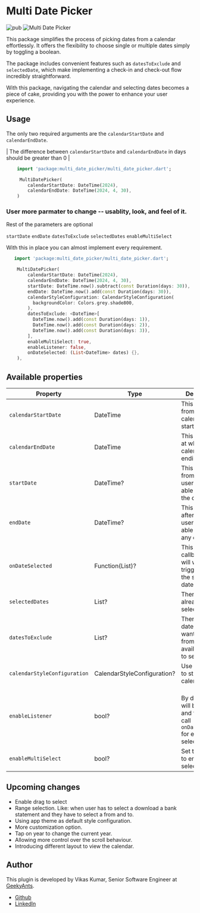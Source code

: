 # Multi Date Picker

![pub](https://img.shields.io/badge/pub-v0.0.1--beta.1-blue) ![Multi Date Picker](https://img.shields.io/badge/Multi--Date--Picker-passing-brightgreen)

This package simplifies the process of picking dates from a calendar effortlessly. It offers the flexibility to choose single or multiple dates simply by toggling a boolean.

The package includes convenient features such as `datesToExclude` and `selectedDate`, which make implementing a check-in and check-out flow incredibly straightforward.

With this package, navigating the calendar and selecting dates becomes a piece of cake, providing you with the power to enhance your user experience.

## Usage

The only two required arguments are the `calendarStartDate` and `calendarEndDate`.

| The difference between `calendarStartDate` and `calendarEndDate` in days should be greater than 0 |

```dart
    import 'package:multi_date_picker/multi_date_picker.dart';

     MultiDatePicker(
        calendarStartDate: DateTime(2024),
        calendarEndDate: DateTime(2024, 4, 30),
    )
```

### User more parmater to change -- usablity, look, and feel of it.

Rest of the parameters are optional

`startDate`
`endDate`
`datesToExclude`
`selectedDates`
`enableMultiSelect`

With this in place you can almost implement every requirement.

```dart
   import 'package:multi_date_picker/multi_date_picker.dart';

    MultiDatePicker(
        calendarStartDate: DateTime(2024),
        calendarEndDate: DateTime(2024, 4, 30),
        startDate: DateTime.now().subtract(const Duration(days: 30)),
        endDate: DateTime.now().add(const Duration(days: 30)),
        calendarStyleConfiguration: CalendarStyleConfiguration(
          backgroundColor: Colors.grey.shade800,
        ),
        datesToExclude: <DateTime>[
          DateTime.now().add(const Duration(days: 1)),
          DateTime.now().add(const Duration(days: 2)),
          DateTime.now().add(const Duration(days: 3)),
        ],
        enableMultiSelect: true,
        enableListener: false,
        onDateSelected: (List<DateTime> dates) {},
    ),
```

## Available properties

| Property                     | Type                        | Description                                                                                                      |
| ---------------------------- | --------------------------- | ---------------------------------------------------------------------------------------------------------------- |
| `calendarStartDate`          | DateTime                    | This is the date from which the calendar is starting.                                                            |
| `calendarEndDate`            | DateTime                    | This is the date at which the calendar is ending.                                                                |
| `startDate`                  | DateTime?                   | This is the date from which user will be able to select the date.                                                |
| `endDate`                    | DateTime?                   | This is the date after which user will not be able to select any date.                                           |
| `onDateSelected`             | Function(List<DateTime>)?   | This is the callback which will we triggered for the selected dates.                                             |
| `selectedDates`              | List<DateTime>?             | There are the already selected dates.                                                                            |
| `datesToExclude`             | List<DateTime>?             | There are the dates that you want to exclde from the available dates to select.                                  |
| `calendarStyleConfiguration`  | CalendarStyleConfiguration?  | Use this object to style your calendar.                                                                          |
| `enableListener`             | bool?                       | <br>By default this will be true and this will call `onDateSelected` for every date selected<br>                 |
| `enableMultiSelect`          | bool?                       | Set this to true to enable multi select                                                                          |

## Upcoming changes

- Enable drag to select
- Range selection. Like: when user has to select a download a bank statement and they have to select a from and to.
- Using app theme as default style configuration.
- More customization option.
- Tap on year to change the current year.
- Allowing more control over the scroll behaviour.
- Introducing different layout to view the calendar.

## Author

This plugin is developed by Vikas Kumar, Senior Software Engineer at [GeekyAnts](https://geekyants.com/).

- [Github](https://github.com/Vikaskumar75)
- [LinkedIn](https://www.linkedin.com/in/vikas-kumar-6564a7185/)
